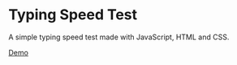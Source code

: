 # Typing Speed Test
A simple typing speed test made with JavaScript, HTML and CSS.

[Demo](https://otlyn.com/typing-speed-test/)
